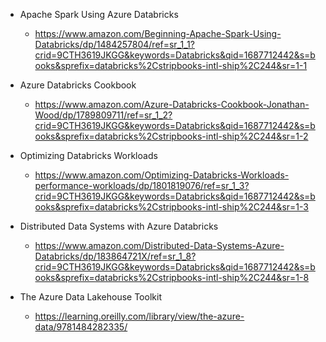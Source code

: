 - Apache Spark Using Azure Databricks

  - https://www.amazon.com/Beginning-Apache-Spark-Using-Databricks/dp/1484257804/ref=sr_1_1?crid=9CTH3619JKGG&keywords=Databricks&qid=1687712442&s=books&sprefix=databricks%2Cstripbooks-intl-ship%2C244&sr=1-1

- Azure Databricks Cookbook

  - https://www.amazon.com/Azure-Databricks-Cookbook-Jonathan-Wood/dp/1789809711/ref=sr_1_2?crid=9CTH3619JKGG&keywords=Databricks&qid=1687712442&s=books&sprefix=databricks%2Cstripbooks-intl-ship%2C244&sr=1-2

- Optimizing Databricks Workloads

  - https://www.amazon.com/Optimizing-Databricks-Workloads-performance-workloads/dp/1801819076/ref=sr_1_3?crid=9CTH3619JKGG&keywords=Databricks&qid=1687712442&s=books&sprefix=databricks%2Cstripbooks-intl-ship%2C244&sr=1-3

- Distributed Data Systems with Azure Databricks

  - https://www.amazon.com/Distributed-Data-Systems-Azure-Databricks/dp/183864721X/ref=sr_1_8?crid=9CTH3619JKGG&keywords=Databricks&qid=1687712442&s=books&sprefix=databricks%2Cstripbooks-intl-ship%2C244&sr=1-8

- The Azure Data Lakehouse Toolkit
  - https://learning.oreilly.com/library/view/the-azure-data/9781484282335/
